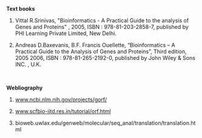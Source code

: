 

**Text books**

1.	Vittal R.Srinivas, "Bioinformatics - A Practical Guide to the analysis of Genes and Proteins" , 2005, ISBN : 978-81-203-2858-7, published by       PHI Learning Private Limited, New Delhi.

2.	Andreas D.Baxevanis, B.F. Francis Ouellette, “Bioinformatics – A Practical Guide to the Analysis of Genes and Proteins”, Third edition, 2005       2006, ISBN : 978-81-265-2192-0, published by John Wiley & Sons INC. , U.K.

&nbsp;

**Webliography**
1.	www.ncbi.nlm.nih.gov/projects/gorf/

2.	www.scfbio-iitd.res.in/tutorial/orf.html

3.	bioweb.uwlax.edu/genweb/molecular/seq_anal/translation/translation.html  



